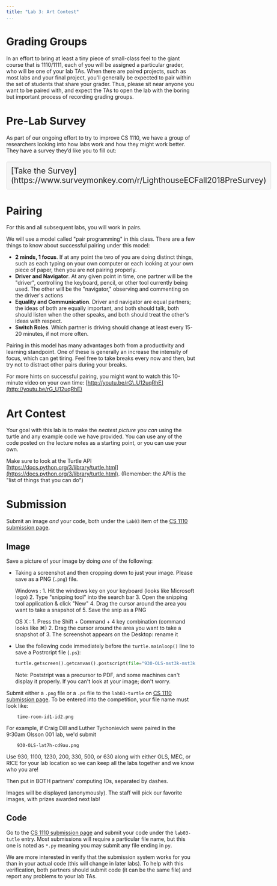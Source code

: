 ```yaml
---
title: "Lab 3: Art Contest"
...
```


# Grading Groups

In an effort to bring at least a tiny piece of small-class feel to the giant course that is 1110/1111, each of you will be assigned a particular grader, who will be one of your lab TAs.
When there are paired projects, such as most labs and your final project, you'll generally be expected to pair within the set of students that share your grader.
Thus, please sit near anyone you want to be paired with, and expect the TAs to open the lab with the boring but important process of recording grading groups.

# Pre-Lab Survey
As part of our ongoing effort to try to improve CS 1110, we have a group of researchers looking into how labs work and how they might work better. They have a survey they’d like you to fill out:

<div style="display:table;margin: 1em auto;font-size:150%; padding:1ex; border:thin solid #e3e3e3; border-radius:4px; background:#f5f5f5;-webkit-box-shadow: inset 0 1px 1px rgba(0, 0, 0, 0.05); -moz-box-shadow: inset 0 1px 1px rgba(0, 0, 0, 0.05); box-shadow: inset 0 1px 1px rgba(0, 0, 0, 0.05);">[Take the Survey](https://www.surveymonkey.com/r/LighthouseECFall2018PreSurvey)</div>


# Pairing

For this and all subsequent labs, you will work in pairs.

We will use a model called "pair programming" in this class. There are a
few things to know about successful pairing under this model:

-   **2 minds, 1 focus**. If at any point the two of you are doing
    distinct things, such as each typing on your own computer or each
    looking at your own piece of paper, then you are not pairing
    properly.
-   **Driver and Navigator**. At any given point in time, one partner
    will be the "driver", controlling the keyboard, pencil, or other
    tool currently being used. The other will be the "navigator,"
    observing and commenting on the driver's actions
-   **Equality and Communication**. Driver and navigator are equal
    partners; the ideas of both are equally important, and both should
    talk, both should listen when the other speaks, and both should
    treat the other's ideas with respect.
-   **Switch Roles**. Which partner is driving should change at least
    every 15-20 minutes, if not more often.

Pairing in this model has many advantages both from a productivity and
learning standpoint. One of these is generally an increase the intensity
of focus, which can get tiring. Feel free to take breaks every now and
then, but try not to distract other pairs during your breaks.

For more hints on successful pairing, you might want to watch this
10-minute video on your own time:
[http://youtu.be/rG\_U12uqRhE](http://youtu.be/rG_U12uqRhE)

# Art Contest

Your goal with this lab is to make the *neatest picture you can* using
the turtle and any example code we have provided. You can use any of the
code posted on the lecture notes as a starting point, or you can use
your own.

Make sure to look at the Turtle API
[https://docs.python.org/3/library/turtle.html](https://docs.python.org/3/library/turtle.html).
(Remember: the API is the "list of things that you can do")

# Submission

Submit an image *and* your code, both under the `Lab03` item of the [CS 1110 submission page](https://kytos.cs.virginia.edu/cs1110/).

## Image 

Save a picture of your image by doing *one* of the following:

-   Taking a screenshot and then cropping down to just your image.
    Please save as a PNG (`.png`) file.
    
    Windows
    :   1.  Hit the windows key on your keyboard (looks like Microsoft logo)
        2.  Type "snipping tool" into the search bar
        3.  Open the snipping tool application & click "New" 
        4.  Drag the cursor around the area you want to take a snapshot of
        5.  Save the snip as a PNG
    
    OS X
    :   1.  Press the Shift + Command + 4 key combination (command looks like ⌘)
        2.  Drag the cursor around the area you want to take a snapshot of
        3.  The screenshot appears on the Desktop: rename it

-   Use the following code immediately before the `turtle.mainloop()` line to save a Postrcript file (`.ps`):
    
    ````python
    turtle.getscreen().getcanvas().postscript(file="930-OLS-mst3k-mst3k.ps", colormode="color")
    ````
    
    Note: Poststript was a precursor to PDF, and some machines can't display it properly.
    If you can't look at your image; don't worry.

Submit either a `.png` file or a `.ps` file to the `lab03-turtle` on [CS 1110 submission page](https://kytos.cs.virginia.edu/cs1110/).
To be entered into the competition, your file name must look like:

        time-room-id1-id2.png

For example, if Craig Dill and Luther Tychonievich were paired in the 9:30am Olsson 001 lab, we'd submit

        930-OLS-lat7h-cd9au.png

Use 930, 1100, 1230, 200, 330, 500, or 630
along with either OLS, MEC, or RICE for your lab location
so we can keep all the labs together and we know who you are!

Then put in BOTH partners' computing IDs, separated by dashes.

Images will be displayed (anonymously).
The staff will pick our favorite images, with prizes awarded next lab!

## Code

Go to the [CS 1110 submission page](https://kytos.cs.virginia.edu/cs1110/) and submit your code under the `lab03-tutle` entry.
Most submissions will require a particular file name, but this one is noted as `*.py` meaning you may submit any file ending in `py`.

We are more interested in verify that the submission system works for you than in your actual code (this will change in later labs).
To help with this verification, both partners should submit code (it can be the same file) and report any problems to your lab TAs.
